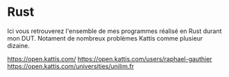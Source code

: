 # Rust
Ici vous retrouverez l'ensemble de mes programmes réalisé en Rust durant mon DUT.
Notament de nombreux problèmes Kattis comme plusieur dizaine.

https://open.kattis.com/
https://open.kattis.com/users/raphael-gauthier
https://open.kattis.com/universities/unilim.fr
